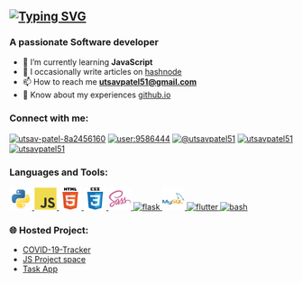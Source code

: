 [![Typing SVG](https://readme-typing-svg.herokuapp.com?size=23&color=000000&vCenter=true&height=24&lines=Hi+%F0%9F%91%8B%2C+I'm+Utsav)](https://git.io/typing-svg)
---

<h3 align="left">A passionate Software developer</h3>

- 🌱 I’m currently learning **JavaScript**
- 📝 I occasionally write articles on [hashnode](https://utsavpatel51.hashnode.dev/)
- 📫 How to reach me **utsavpatel51@gmail.com**
- 📄 Know about my experiences [github.io](https://utsavpatel51.github.io/resume/)

<h3 align="left">Connect with me:</h3>
<p align="left">
<a href="https://linkedin.com/in/utsav-patel-8a2456160" target="blank"><img align="center" src="https://raw.githubusercontent.com/rahuldkjain/github-profile-readme-generator/master/src/images/icons/Social/linked-in-alt.svg" alt="utsav-patel-8a2456160" height="30" width="40" /></a>
<a href="https://stackoverflow.com/users/user:9586444" target="blank"><img align="center" src="https://raw.githubusercontent.com/rahuldkjain/github-profile-readme-generator/master/src/images/icons/Social/stack-overflow.svg" alt="user:9586444" height="30" width="40" /></a>
<a href="https://hashnode.com/@utsavpatel51" target="blank"><img align="center" src="https://raw.githubusercontent.com/rahuldkjain/github-profile-readme-generator/master/src/images/icons/Social/hashnode.svg" alt="@utsavpatel51" height="30" width="40" /></a>  
<a href="https://codepen.io/utsavpatel51" target="blank"><img align="center" src="https://raw.githubusercontent.com/rahuldkjain/github-profile-readme-generator/master/src/images/icons/Social/codepen.svg" alt="utsavpatel51" height="30" width="40" /></a>
<a href="https://www.leetcode.com/utsavpatel51" target="blank"><img align="center" src="https://raw.githubusercontent.com/rahuldkjain/github-profile-readme-generator/master/src/images/icons/Social/leet-code.svg" alt="utsavpatel51" height="30" width="40" /></a>
</p>

<h3 align="left">Languages and Tools:</h3>
<p align="left">
<a href="https://www.python.org" target="_blank" rel="noreferrer">
  <img src="https://raw.githubusercontent.com/devicons/devicon/master/icons/python/python-original.svg" alt="python" width="40" height="40"/>
</a>
<a href="https://developer.mozilla.org/en-US/docs/Web/JavaScript" target="_blank" rel="noreferrer">
  <img src="https://raw.githubusercontent.com/devicons/devicon/master/icons/javascript/javascript-original.svg" alt="javascript" width="40" height="40"/>
</a>
<a href="https://www.w3.org/html/" target="_blank" rel="noreferrer">
  <img src="https://raw.githubusercontent.com/devicons/devicon/master/icons/html5/html5-original-wordmark.svg" alt="html5" width="40" height="40"/>
</a>
<a href="https://www.w3schools.com/css/" target="_blank" rel="noreferrer">
  <img src="https://raw.githubusercontent.com/devicons/devicon/master/icons/css3/css3-original-wordmark.svg" alt="css3" width="40" height="40"/>
</a>
<a href="https://sass-lang.com" target="_blank" rel="noreferrer">
  <img src="https://raw.githubusercontent.com/devicons/devicon/master/icons/sass/sass-original.svg" alt="sass" width="40" height="40"/>
</a>
<a href="https://flask.palletsprojects.com/" target="_blank" rel="noreferrer">
  <img src="https://www.vectorlogo.zone/logos/pocoo_flask/pocoo_flask-icon.svg" alt="flask" width="40" height="40"/>
</a>
<a href="https://www.mysql.com/" target="_blank" rel="noreferrer">
  <img src="https://raw.githubusercontent.com/devicons/devicon/master/icons/mysql/mysql-original-wordmark.svg" alt="mysql" width="40" height="40"/>
</a>
<a href="https://flutter.dev" target="_blank" rel="noreferrer">
  <img src="https://www.vectorlogo.zone/logos/flutterio/flutterio-icon.svg" alt="flutter" width="40" height="40"/>
</a>
<a href="https://www.gnu.org/software/bash/" target="_blank" rel="noreferrer">
  <img src="https://www.vectorlogo.zone/logos/gnu_bash/gnu_bash-icon.svg" alt="bash" width="40" height="40"/>
</a>
</p>

<h3 align="left">🌐 Hosted Project:</h3>
<ul>
  <li><a href="https://covid-19-tracker-app-1.herokuapp.com/" target="_blank" rel="noreferrer">COVID-19-Tracker</a></li>
  <li><a href="https://storied-manatee-e32b78.netlify.app/project%20space/" target="_blank" rel="noreferrer">JS Project space</a></li>
  <li><a href="https://react-task-web-app.netlify.app/" target="_blank" rel="noreferrer">Task App</a></li>
</ul>
<!--  Most Used Language block 
<p><img align="left" src="https://github-readme-stats.vercel.app/api/top-langs?username=utsavpatel51&show_icons=true&locale=en&layout=compact" alt="utsavpatel51" /></p> 
-->
